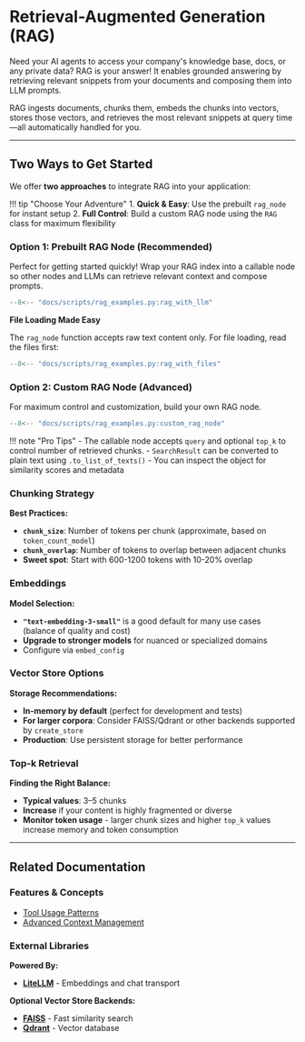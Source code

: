 # Retrieval-Augmented Generation (RAG)

Need your AI agents to access your company's knowledge base, docs, or any private data? RAG is your answer! It enables grounded answering by retrieving relevant snippets from your documents and composing them into LLM prompts.

RAG ingests documents, chunks them, embeds the chunks into vectors, stores those vectors, and retrieves the most relevant snippets at query time—all automatically handled for you.

---

## Two Ways to Get Started

We offer **two approaches** to integrate RAG into your application:

!!! tip "Choose Your Adventure" 
    1. **Quick & Easy**: Use the prebuilt `rag_node` for instant setup 
    2. **Full Control**: Build a custom RAG node using the `RAG` class for maximum flexibility

### Option 1: Prebuilt RAG Node (Recommended)

Perfect for getting started quickly! Wrap your RAG index into a callable node so other nodes and LLMs can retrieve relevant context and compose prompts.

```python
--8<-- "docs/scripts/rag_examples.py:rag_with_llm"
```

**File Loading Made Easy**

The `rag_node` function accepts raw text content only. For file loading, read the files first:

```python
--8<-- "docs/scripts/rag_examples.py:rag_with_files"
```

### Option 2: Custom RAG Node (Advanced)

For maximum control and customization, build your own RAG node.

```python
--8<-- "docs/scripts/rag_examples.py:custom_rag_node"
```


!!! note "Pro Tips" 
    - The callable node accepts `query` and optional `top_k` to control number of retrieved chunks. 
    - `SearchResult` can be converted to plain text using `.to_list_of_texts()` 
    - You can inspect the object for similarity scores and metadata



### Chunking Strategy

**Best Practices:**

- **`chunk_size`**: Number of tokens per chunk (approximate, based on `token_count_model`)
- **`chunk_overlap`**: Number of tokens to overlap between adjacent chunks
- **Sweet spot**: Start with 600-1200 tokens with 10-20% overlap

### Embeddings

**Model Selection:**

- **`"text-embedding-3-small"`** is a good default for many use cases (balance of quality and cost)
- **Upgrade to stronger models** for nuanced or specialized domains
- Configure via `embed_config`

### Vector Store Options

**Storage Recommendations:**

- **In-memory by default** (perfect for development and tests)
- **For larger corpora**: Consider FAISS/Qdrant or other backends supported by `create_store`
- **Production**: Use persistent storage for better performance

### Top-k Retrieval

**Finding the Right Balance:**

- **Typical values**: 3–5 chunks
- **Increase** if your content is highly fragmented or diverse
- **Monitor token usage** - larger chunk sizes and higher `top_k` values increase memory and token consumption

---

## Related Documentation

### Features & Concepts

- [Tool Usage Patterns](tools/tools.md)
- [Advanced Context Management](../advanced_usage/context.md)

### External Libraries

**Powered By:**

- **[LiteLLM](https://github.com/BerriAI/litellm)** - Embeddings and chat transport

**Optional Vector Store Backends:**

- **[FAISS](https://github.com/facebookresearch/faiss)** - Fast similarity search
- **[Qdrant](https://qdrant.tech)** - Vector database
